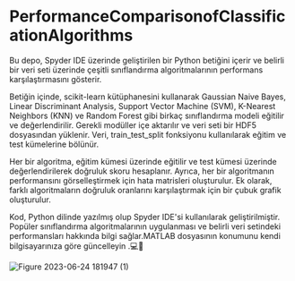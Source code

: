# PerformanceComparisonofClassificationAlgorithms
Bu depo, Spyder IDE üzerinde geliştirilen bir Python betiğini içerir ve belirli bir veri seti üzerinde çeşitli sınıflandırma algoritmalarının performans karşılaştırmasını gösterir.

Betiğin içinde, scikit-learn kütüphanesini kullanarak Gaussian Naive Bayes, Linear Discriminant Analysis, Support Vector Machine (SVM), K-Nearest Neighbors (KNN) ve Random Forest gibi birkaç sınıflandırma modeli eğitilir ve değerlendirilir. Gerekli modüller içe aktarılır ve veri seti bir HDF5 dosyasından yüklenir. Veri, train_test_split fonksiyonu kullanılarak eğitim ve test kümelerine bölünür.

Her bir algoritma, eğitim kümesi üzerinde eğitilir ve test kümesi üzerinde değerlendirilerek doğruluk skoru hesaplanır. Ayrıca, her bir algoritmanın performansını görselleştirmek için hata matrisleri oluşturulur. Ek olarak, farklı algoritmaların doğruluk oranlarını karşılaştırmak için bir çubuk grafik oluşturulur.

Kod, Python dilinde yazılmış olup Spyder IDE'si kullanılarak geliştirilmiştir. Popüler sınıflandırma algoritmalarının uygulanması ve belirli veri setindeki performansları hakkında bilgi sağlar.MATLAB dosyasının konumunu kendi bilgisayarınıza göre güncelleyin .💻🔏

![Figure 2023-06-24 181947 (1)](https://github.com/osmandemir2533/PerformanceComparisonofClassificationAlgorithms/assets/111290271/8403e893-8edf-4d9f-a6ae-9098df4ea3ae)

